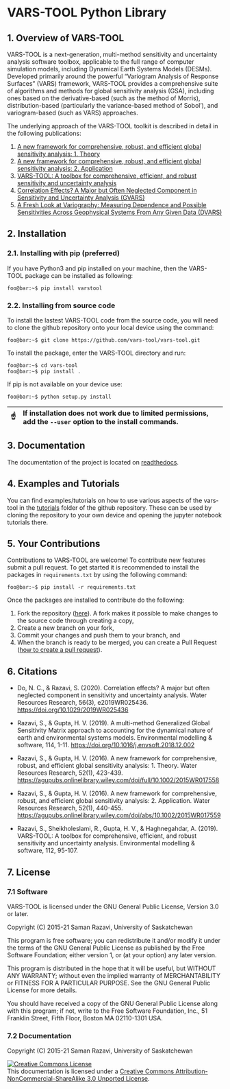 # VARS-TOOL Python Library

## 1. Overview of VARS-TOOL

VARS-TOOL is a next-generation, multi-method sensitivity and uncertainty analysis software toolbox,
applicable to the full range of computer simulation models, including Dynamical Earth Systems
Models (DESMs). Developed primarily around the powerful “Variogram Analysis of Response
Surfaces” (VARS) framework, VARS-TOOL provides a comprehensive suite of algorithms and
methods for global sensitivity analysis (GSA), including ones based on the derivative-based (such as
the method of Morris), distribution-based (particularly the variance-based method of Sobol’), and
variogram-based (such as VARS) approaches.

The underlying approach of the VARS-TOOL toolkit is described in detail in the following publications:

1. [A new framework for comprehensive, robust, and efficient global sensitivity analysis: 1. Theory](https://doi.org/10.1002/2015WR017558)
2. [A new framework for comprehensive, robust, and efficient global sensitivity analysis: 2. Application](https://doi.org/10.1002/2015WR017559)
3. [VARS-TOOL: A toolbox for comprehensive, efficient, and robust sensitivity and uncertainty analysis](https://doi.org/10.1016/j.envsoft.2018.10.005)
4. [Correlation Effects? A Major but Often Neglected Component in Sensitivity and Uncertainty Analysis (GVARS)](https://agupubs-onlinelibrary-wiley-com.cyber.usask.ca/doi/full/10.1029/2019WR025436)
5. [A Fresh Look at Variography: Measuring Dependence and Possible Sensitivities Across Geophysical Systems From Any Given Data (DVARS)](https://agupubs-onlinelibrary-wiley-com.cyber.usask.ca/doi/full/10.1029/2020GL089829)

## 2. Installation

### 2.1. Installing with pip (preferred)

If you have Python3 and pip installed on your machine, then the VARS-TOOL package can be installed as following:
```console
foo@bar:~$ pip install varstool
```

### 2.2. Installing from source code

To install the lastest VARS-TOOL code from the source code, you will need to clone the github repository onto your local device using the command:
```console
foo@bar:~$ git clone https://github.com/vars-tool/vars-tool.git
```
To install the package, enter the VARS-TOOL directory and run:
```console
foo@bar:~$ cd vars-tool
foo@bar:~$ pip install .
```
If pip is not available on your device use:
```console
foo@bar:~$ python setup.py install
```
| :point_up:    | If installation does not work due to limited permissions, add the `--user` option to the install commands.|
|---------------|:----------------------------------------------------------------------------------------------------------|


## 3. Documentation

The documentation of the project is located on [readthedocs](https://vars-tool.readthedocs.io/en/latest/index.html).


## 4. Examples and Tutorials

You can find examples/tutorials on how to use various aspects of the vars-tool in the [tutorials](https://github.com/vars-tool/vars-tool/tree/master/tutorials) folder of the github repository. These can be used by cloning the repository to your own device and opening the jupyter notebook tutorials there.


## 5. Your Contributions

Contributions to VARS-TOOL are welcome! To contribute new features submit a pull request. To get started it is recommended to install the packages in `requirements.txt` by using the following command:
```console
foo@bar:~$ pip install -r requirements.txt
```
Once the packages are installed to contribute do the following:
1. Fork the repository ([here](https://github.com/vars-tool/vars-tool/fork)). A fork makes it possible to make changes to the source code through creating a copy,
2. Create a new branch on your fork,
3. Commit your changes and push them to your branch, and
4. When the branch is ready to be merged, you can create a Pull Request ([how to create a pull request](https://gist.github.com/MarcDiethelm/7303312)).


## 6. Citations

- Do, N. C., & Razavi, S. (2020). Correlation effects? A major but often neglected component in sensitivity and uncertainty analysis. Water Resources Research,    56(3), e2019WR025436. https://doi.org/10.1029/2019WR025436

- Razavi, S., & Gupta, H. V. (2019). A multi-method Generalized Global Sensitivity Matrix approach to accounting for the dynamical nature of earth and environmental systems models. Environmental modelling & software, 114, 1-11. https://doi.org/10.1016/j.envsoft.2018.12.002

- Razavi, S., & Gupta, H. V. (2016). A new framework for comprehensive, robust, and efficient global sensitivity analysis: 1. Theory. Water Resources Research, 52(1), 423-439. https://agupubs.onlinelibrary.wiley.com/doi/full/10.1002/2015WR017558

- Razavi, S., & Gupta, H. V. (2016). A new framework for comprehensive, robust, and efficient global sensitivity analysis: 2. Application. Water Resources Research, 52(1), 440-455. https://agupubs.onlinelibrary.wiley.com/doi/abs/10.1002/2015WR017559

- Razavi, S., Sheikholeslami, R., Gupta, H. V., & Haghnegahdar, A. (2019). VARS-TOOL: A toolbox for comprehensive, efficient, and robust sensitivity and uncertainty analysis. Environmental modelling & software, 112, 95-107.



## 7. License

### 7.1 Software

VARS-TOOL is licensed under the GNU General Public License, Version 3.0 or later.

Copyright (C) 2015-21 Saman Razavi, University of Saskatchewan

This program is free software; you can redistribute it and/or modify it under the terms of the GNU General Public License as published by the Free Software Foundation; either version 1, or (at your option) any later version.

This program is distributed in the hope that it will be useful, but WITHOUT ANY WARRANTY; without even the implied warranty of MERCHANTABILITY or FITNESS FOR A PARTICULAR PURPOSE. See the GNU General Public License for more details.

You should have received a copy of the GNU General Public License along with this program; if not, write to the Free Software Foundation, Inc., 51 Franklin Street, Fifth Floor, Boston MA 02110-1301 USA.

### 7.2 Documentation 

Copyright (C) 2015-21 Saman Razavi, University of Saskatchewan

<a rel="license" href="http://creativecommons.org/licenses/by-nc-sa/3.0/"><img alt="Creative Commons License" style="border-width:0" src="https://i.creativecommons.org/l/by-nc-sa/3.0/88x31.png" /></a><br />This documentation is licensed under a <a rel="license" href="http://creativecommons.org/licenses/by-nc-sa/3.0/">Creative Commons Attribution-NonCommercial-ShareAlike 3.0 Unported License</a>.
